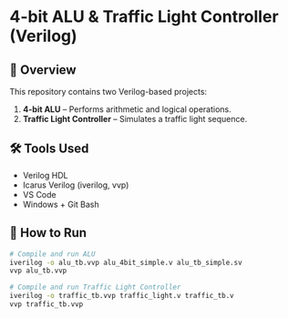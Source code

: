 # 4-bit ALU & Traffic Light Controller (Verilog)

## 📌 Overview
This repository contains two Verilog-based projects:
1. **4-bit ALU** – Performs arithmetic and logical operations.
2. **Traffic Light Controller** – Simulates a traffic light sequence.

## 🛠 Tools Used
- Verilog HDL
- Icarus Verilog (iverilog, vvp)
- VS Code
- Windows + Git Bash

## 🚀 How to Run
```bash
# Compile and run ALU
iverilog -o alu_tb.vvp alu_4bit_simple.v alu_tb_simple.sv
vvp alu_tb.vvp

# Compile and run Traffic Light Controller
iverilog -o traffic_tb.vvp traffic_light.v traffic_tb.v
vvp traffic_tb.vvp
